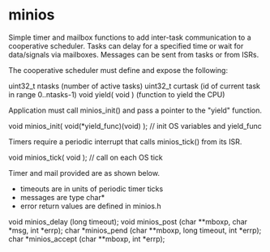 # minios

Simple timer and mailbox functions to add inter-task communication to a cooperative scheduler. Tasks can delay for a specified time or wait for data/signals via mailboxes. Messages can be sent from tasks or from ISRs.

The cooperative scheduler must define and expose the following:

  uint32_t ntasks     (number of active tasks)
  uint32_t curtask    (id of current task in range 0..ntasks-1)
  void yield( void )  (function to yield the CPU)

Application must call minios_init() and pass a pointer to the "yield" function.
  
  void minios_init( void(*yield_func)(void) ); // init OS variables and yield_func

Timers require a periodic interrupt that calls minios_tick() from its ISR.

  void minios_tick( void );                 // call on each OS tick
  
Timer and mail provided are as shown below.
  - timeouts are in units of periodic timer ticks
  - messages are type char*
  - error return values are defined in minios.h

  void  minios_delay  (long timeout);
  void  minios_post   (char **mboxp, char *msg, int *errp);
  char *minios_pend   (char **mboxp, long timeout, int *errp);
  char *minios_accept (char **mboxp, int *errp);
